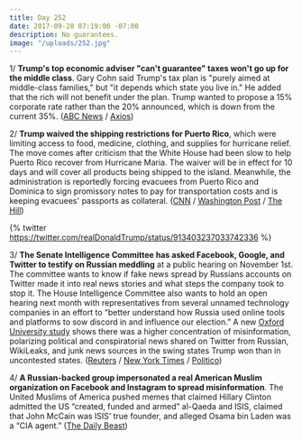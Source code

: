 ```yaml
---
title: Day 252
date: 2017-09-28 07:19:00 -07:00
description: No guarantees.
image: "/uploads/252.jpg"
---
```


1/ **Trump's top economic adviser "can't guarantee" taxes won't go up for the middle class**. Gary Cohn said Trump's tax plan is "purely aimed at middle-class families," but "it depends which state you live in." He added that the rich will not benefit under the plan. Trump wanted to propose a 15% corporate rate rather than the 20% announced, which is down from the current 35%. ([ABC News](http://abcnews.go.com/Politics/trump-adviser-guarantee-taxes-middle-class/story?id=50149729) / [Axios](https://www.axios.com/the-gops-nightmare-scenario-2490500624.html))

2/ **Trump waived the shipping restrictions for Puerto Rico**, which were limiting access to food, medicine, clothing, and supplies for hurricane relief. The move comes after criticism that the White House had been slow to help Puerto Rico recover from Hurricane Maria. The waiver will be in effect for 10 days and will cover all products being shipped to the island. Meanwhile, the administration is reportedly forcing evacuees from Puerto Rico and Dominica to sign promissory notes to pay for transportation costs and is keeping evacuees' passports as collateral.  ([CNN](http://www.cnn.com/2017/09/28/politics/puerto-rico-governor-white-house-jones-act-waiver/index.html) / [Washington Post](https://www.washingtonpost.com/news/post-politics/wp/2017/09/28/trump-waives-shipping-restrictions-for-puerto-rico-for-hurricane-relief/) / [The Hill](http://thehill.com/homenews/administration/352824-trump-administration-forcing-puerto-rico-evacuees-to-pay-for))

{% twitter https://twitter.com/realDonaldTrump/status/913403237033742336 %}

3/ **The Senate Intelligence Committee has asked Facebook, Google, and Twitter to testify on Russian meddling** at a public hearing on November 1st. The committee wants to know if fake news spread by Russians accounts on Twitter made it into real news stories and what steps the company took to stop it. The House Intelligence Committee also wants to hold an open hearing next month with representatives from several unnamed technology companies in an effort to “better understand how Russia used online tools and platforms to sow discord in and influence our election.” A new [Oxford University study](http://comprop.oii.ox.ac.uk/2017/09/28/social-media-news-and-political-information-during-the-us-election-was-polarizing-content-concentrated-in-swing-states/) shows there was a higher concentration of misinformation, polarizing political and conspiratorial news shared on Twitter from Russian, WikiLeaks, and junk news sources in the swing states Trump won than in uncontested states. ([Reuters](https://www.reuters.com/article/us-usa-trump-russia-tech/facebook-google-twitter-asked-to-testify-on-russian-meddling-idUSKCN1C234Q) / [New York Times](https://www.nytimes.com/2017/09/27/technology/twitter-russia-election.html?_r=0) / [Politico](http://www.politico.com/story/2017/09/28/twitter-russia-probe-spotlight-243239))

4/ **A Russian-backed group impersonated a real American Muslim organization on Facebook and Instagram to spread misinformation**. The United Muslims of America pushed memes that claimed Hillary Clinton admitted the US “created, funded and armed” al-Qaeda and ISIS, claimed that John McCain was ISIS’ true founder, and alleged Osama bin Laden was a “CIA agent.” ([The Daily Beast](http://www.thedailybeast.com/exclusive-russians-impersonated-real-american-muslims-to-stir-chaos-on-facebook-and-instagram))
